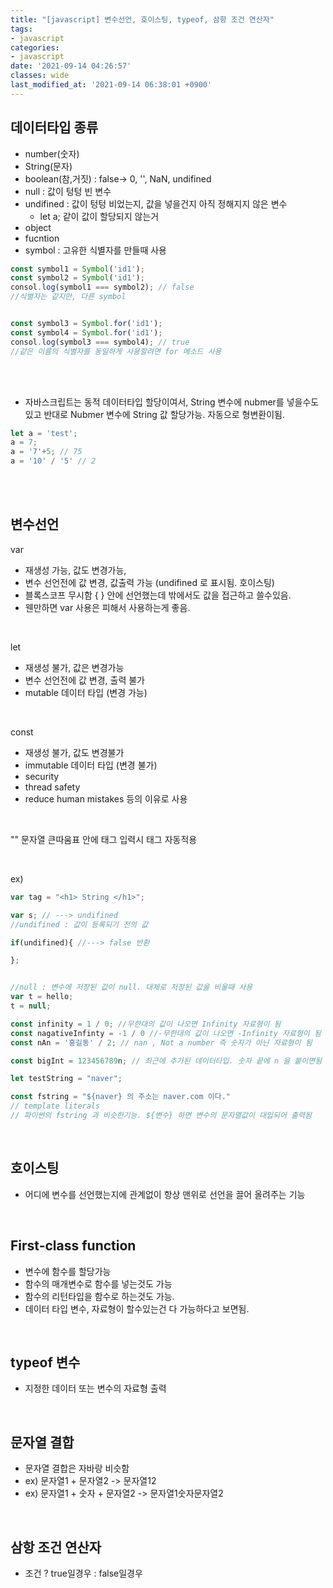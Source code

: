 ```yaml
---
title: "[javascript] 변수선언, 호이스팅, typeof, 삼항 조건 연산자"
tags:
- javascript
categories:
- javascript
date: '2021-09-14 04:26:57'
classes: wide
last_modified_at: '2021-09-14 06:38:01 +0900'
---
```

## 데이터타입 종류
- number(숫자)
- String(문자)
- boolean(참,거짓) : false-> 0, '', NaN, undifined
- null : 값이 텅텅 빈 변수
- undifined : 값이 텅텅 비었는지, 값을 넣을건지 아직 정해지지 않은 변수 
  - let a; 같이 값이 할당되지 않는거
- object
- fucntion  
- symbol : 고유한 식별자를 만들때 사용

```javascript
const symbol1 = Symbol('id1');
const symbol2 = Symbol('id1');
consol.log(symbol1 === symbol2); // false
//식별자는 같지만, 다른 symbol


const symbol3 = Symbol.for('id1');
const symbol4 = Symbol.for('id1');
consol.log(symbol3 === symbol4); // true
//같은 이름의 식별자를 동일하게 사용할려면 for 메소드 사용
```
<br>
<br>

- 자바스크립트는 동적 데이터타입 할당이여서, String 변수에 nubmer를 넣을수도 있고 반대로 Nubmer 변수에 String 값 할당가능. 자동으로 형변환이됨.

```javascript
let a = 'test';
a = 7;
a = '7'+5; // 75
a = '10' / '5' // 2
```

<br>
<br>

## 변수선언

var
- 재생성 가능, 값도 변경가능, 
- 변수 선언전에 값 변경, 값출력 가능 (undifined 로 표시됨. 호이스팅)
- 블록스코프 무시함 { } 안에 선언했는데 밖에서도 값을 접근하고 쓸수있음.
- 웬만하면 var 사용은 피해서 사용하는게 좋음.

<br>

let
- 재생성 불가, 값은 변경가능
- 변수 선언전에 값 변경, 출력 불가
- mutable 데이터 타입 (변경 가능)

<br>

const
- 재생성 불가, 값도 변경불가
- immutable 데이터 타입 (변경 불가)
- security
- thread safety
- reduce human mistakes 등의 이유로 사용

<br>

"" 문자열 큰따움표 안에 태그 입력시 태그 자동적용

<br>

ex)

```javascript
var tag = "<h1> String </h1>";

var s; // ---> undifined
//undifined : 값이 등록되기 전의 값

if(undifined){ //---> false 반환

};


//null : 변수에 저장된 값이 null. 대체로 저장된 값을 비울때 사용
var t = hello;
t = null;

const infinity = 1 / 0; //무한대의 값이 나오면 Infinity 자료형이 됨
const nagativeInfinty = -1 / 0 //-무한대의 값이 나오면 -Infinity 자료형이 됨
const nAn = '홍길동' / 2; // nan , Not a number 즉 숫자가 아닌 자료형이 됨

const bigInt = 123456789n; // 최근에 추가된 데이터타입. 숫자 끝에 n 을 붙이면됨

let testString = "naver";

const fstring = "${naver} 의 주소는 naver.com 이다."
// template literals
// 파이썬의 fstring 과 비슷한기능. ${변수} 하면 변수의 문자열값이 대입되어 출력됨


```

<br>

## 호이스팅
- 어디에 변수를 선언했는지에 관계없이 항상 맨위로 선언을 끌어 올려주는 기능

<br>

## First-class function
- 변수에 함수를 할당가능
- 함수의 매개변수로 함수를 넣는것도 가능
- 함수의 리턴타입을 함수로 하는것도 가능.
- 데이터 타입 변수, 자료형이 할수있는건 다 가능하다고 보면됨.

<br>


## typeof 변수
- 지정한 데이터 또는 변수의 자료형 출력

<br>

## 문자열 결합
- 문자열 결합은 자바랑 비슷함
- ex) 문자열1 + 문자열2 -> 문자열12
- ex) 문자열1 + 숫자 + 문자열2 -> 문자열1숫자문자열2

<br>


## 삼항 조건 연산자
- 조건 ? true일경우 : false일경우